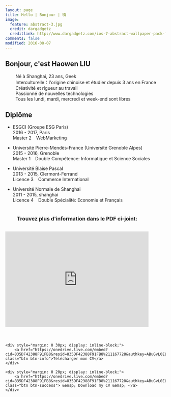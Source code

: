 ```yaml
---
layout: page
title: Hello | Bonjour | 嗨 
image:
  feature: abstract-3.jpg
  credit: dargadgetz
  creditlink: http://www.dargadgetz.com/ios-7-abstract-wallpaper-pack-for-iphone-5-and-ipod-touch-retina/
comments: false
modified: 2016-08-07
---
```


## Bonjour, c'est Haowen LIU

&emsp;&emsp; Né à Shanghai, 23 ans, Geek  
&emsp;&emsp; Interculturelle：l'origine chinoise et étudier depuis 3 ans en France  
&emsp;&emsp; Créativité et rigueur au travail  
&emsp;&emsp; Passionné de nouvelles technologies  
&emsp;&emsp; Tous les lundi, mardi, mercredi et week-end sont libres


## Diplôme

* ESGCI (Groupe ESG Paris)  
  2016 - 2017, Paris  
  Master 2 &ensp; WebMarketing

* Université Pierre-Mendès-France (Université Grenoble Alpes)  
  2015 - 2016, Grenoble  
  Master 1 &ensp; Double Compétence: Informatique et Science Sociales

* Université Blaise Pascal  
  2013 - 2015, Clermont-Ferrand  
  Licence 3 &ensp; Commerce International

* Université Normale de Shanghai  
  2011 - 2015, shanghai  
  Licence 4 &ensp; Double Spécialité: Economie et Français  


<div style="margin: 40px 0 40px 0;"></div>	


### &emsp;&emsp; Trouvez plus d'information dans le PDF ci-joint:


<div markdown="0">
	<div style="margin: 30px 0 50px 0;">
		<iframe src="https://onedrive.live.com/embed?cid=835DF42388F91FB8&resid=835DF42388F91FB8%211167728&authkey=ABuGvL0ELvCJaQE&em=2" width="450" height="300" frameborder="0" scrolling="no"></iframe>
	</div>	

	<div style="margin: 0 30px; display: inline-block;">
		<a href="https://onedrive.live.com/embed?cid=835DF42388F91FB8&resid=835DF42388F91FB8%211167728&authkey=ABuGvL0ELvCJaQE&em=2" class="btn btn-info">Télécharger mon CV</a> 
	</div>
		
	<div style="margin: 0 20px; display: inline-block;">
		<a href="https://onedrive.live.com/embed?cid=835DF42388F91FB8&resid=835DF42388F91FB8%211167728&authkey=ABuGvL0ELvCJaQE&em=2" class="btn btn-success"> &ensp; Download my CV &emsp; </a>
	</div>
</div>